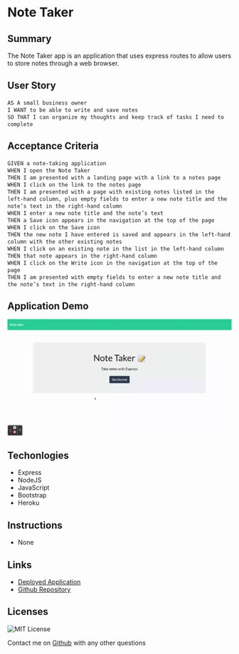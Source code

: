 # Note Taker


## Summary

The Note Taker app is an application that uses express routes to allow users to store notes through a web browser.

## User Story

```
AS A small business owner
I WANT to be able to write and save notes
SO THAT I can organize my thoughts and keep track of tasks I need to complete
```

## Acceptance Criteria

```
GIVEN a note-taking application
WHEN I open the Note Taker
THEN I am presented with a landing page with a link to a notes page
WHEN I click on the link to the notes page
THEN I am presented with a page with existing notes listed in the left-hand column, plus empty fields to enter a new note title and the note’s text in the right-hand column
WHEN I enter a new note title and the note’s text
THEN a Save icon appears in the navigation at the top of the page
WHEN I click on the Save icon
THEN the new note I have entered is saved and appears in the left-hand column with the other existing notes
WHEN I click on an existing note in the list in the left-hand column
THEN that note appears in the right-hand column
WHEN I click on the Write icon in the navigation at the top of the page
THEN I am presented with empty fields to enter a new note title and the note’s text in the right-hand column
```

## Application Demo

![offline budget tracker gif](notetaker.gif)


## Techonlogies

- Express
- NodeJS
- JavaScript
- Bootstrap
- Heroku

## Instructions

- None

## Links

- [Deployed Application](https://mgpl-note-taker.herokuapp.com/)
- [Github Repository](https://github.com/mgpierrelouis/note-taker)

## Licenses

![MIT License](https://img.shields.io/badge/License-MIT-yellow.svg)

Contact me on [Github](https://github.com/mgpierrelois) with any other questions